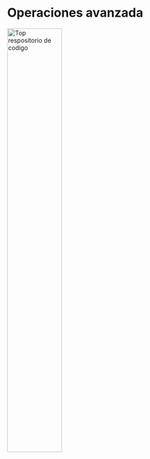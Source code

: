 # Operaciones avanzada




<img width="50%" src="https://yosoy.dev/wp-content/uploads/2014/08/local-remote.png" alt="Top respositorio de codigo">


